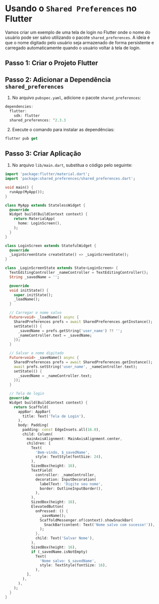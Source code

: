 # Usando o `Shared Preferences` no Flutter

Vamos criar um exemplo de uma tela de login no Flutter onde o nome do usuário pode ser salvo utilizando o pacote `shared_preferences`. A ideia é que o nome digitado pelo usuário seja armazenado de forma persistente e carregado automaticamente quando o usuário voltar à tela de login.

## Passo 1: Criar o Projeto Flutter


## Passo 2: Adicionar a Dependência `shared_preferences`

1. No arquivo `pubspec.yaml`, adicione o pacote `shared_preferences`:

```dart
dependencies:
  flutter:
    sdk: flutter
  shared_preferences: ^2.3.3
```

2. Execute o comando para instalar as dependências:

```dart
flutter pub get
```


## Passo 3: Criar Aplicação

1. No arquivo `lib/main.dart`, substitua o código pelo seguinte:

```dart
import 'package:flutter/material.dart';
import 'package:shared_preferences/shared_preferences.dart';

void main() {
  runApp(MyApp());
}

class MyApp extends StatelessWidget {
  @override
  Widget build(BuildContext context) {
    return MaterialApp(
      home: LoginScreen(),
    );
  }
}

class LoginScreen extends StatefulWidget {
  @override
  _LoginScreenState createState() => _LoginScreenState();
}

class _LoginScreenState extends State<LoginScreen> {
  TextEditingController _nameController = TextEditingController();
  String _savedName = '';

  @override
  void initState() {
    super.initState();
    _loadName();
  }

  // Carregar o nome salvo
  Future<void> _loadName() async {
    SharedPreferences prefs = await SharedPreferences.getInstance();
    setState(() {
      _savedName = prefs.getString('user_name') ?? '';
      _nameController.text = _savedName;
    });
  }

  // Salvar o nome digitado
  Future<void> _saveName() async {
    SharedPreferences prefs = await SharedPreferences.getInstance();
    await prefs.setString('user_name', _nameController.text);
    setState(() {
      _savedName = _nameController.text;
    });
  }

  // Tela de login
  @override
  Widget build(BuildContext context) {
    return Scaffold(
      appBar: AppBar(
        title: Text('Tela de Login'),
      ),
      body: Padding(
        padding: const EdgeInsets.all(16.0),
        child: Column(
          mainAxisAlignment: MainAxisAlignment.center,
          children: [
            Text(
              'Bem-vindo, $_savedName',
              style: TextStyle(fontSize: 24),
            ),
            SizedBox(height: 16),
            TextField(
              controller: _nameController,
              decoration: InputDecoration(
                labelText: 'Digite seu nome',
                border: OutlineInputBorder(),
              ),
            ),
            SizedBox(height: 16),
            ElevatedButton(
              onPressed: () {
                _saveName();
                ScaffoldMessenger.of(context).showSnackBar(
                  SnackBar(content: Text('Nome salvo com sucesso!')),
                );
              },
              child: Text('Salvar Nome'),
            ),
            SizedBox(height: 16),
            if (_savedName.isNotEmpty)
              Text(
                'Nome salvo: $_savedName',
                style: TextStyle(fontSize: 16),
              ),
          ],
        ),
      ),
    );
  }
}
```
